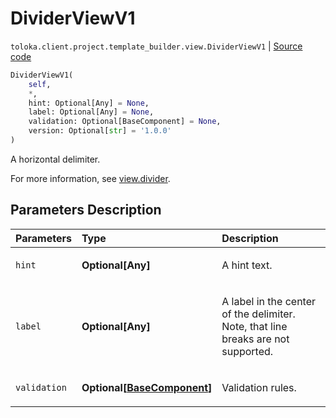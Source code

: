 # DividerViewV1
`toloka.client.project.template_builder.view.DividerViewV1` | [Source code](https://github.com/Toloka/toloka-kit/blob/v1.2.0.post1/src/client/project/template_builder/view.py#L170)

```python
DividerViewV1(
    self,
    *,
    hint: Optional[Any] = None,
    label: Optional[Any] = None,
    validation: Optional[BaseComponent] = None,
    version: Optional[str] = '1.0.0'
)
```

A horizontal delimiter.


For more information, see [view.divider](https://toloka.ai/docs/template-builder/reference/view.divider).

## Parameters Description

| Parameters | Type | Description |
| :----------| :----| :-----------|
`hint`|**Optional\[Any\]**|<p>A hint text.</p>
`label`|**Optional\[Any\]**|<p>A label in the center of the delimiter. Note, that line breaks are not supported.</p>
`validation`|**Optional\[[BaseComponent](toloka.client.project.template_builder.base.BaseComponent.md)\]**|<p>Validation rules.</p>
